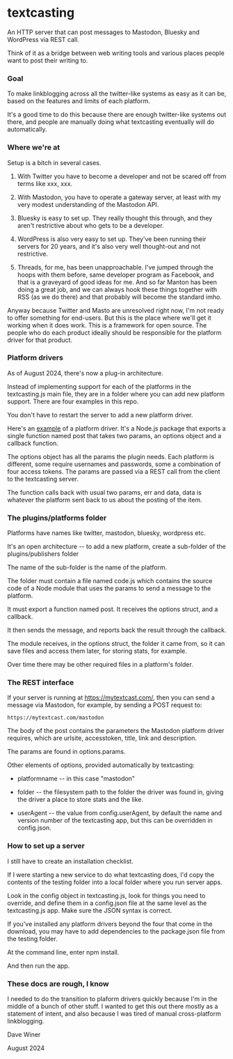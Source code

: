 # textcasting

An HTTP server that can post messages to Mastodon, Bluesky and WordPress via REST call. 

Think of it as a bridge between web writing tools and various places people want to post their writing to.

### Goal

To make linkblogging across all the twitter-like systems as easy as it can be, based on the features and limits of each platform.

It's a good time to do this because there are enough twitter-like systems out there, and people are manually doing what textcasting eventually will do automatically.

### Where we're at

Setup is a bitch in several cases.

1. With Twitter you have to become a developer and not be scared off from terms like xxx, xxx.

2. With Mastodon, you have to operate a gateway server, at least with my very modest understanding of the Mastodon API.

3. Bluesky is easy to set up. They really thought this through, and they aren't restrictive about who gets to be a developer.

4. WordPress is also very easy to set up. They've been running their servers for 20 years, and it's also very well thought-out and not restrictive. 

5. Threads, for me, has been unapproachable. I've jumped through the hoops with them before, same developer program as Facebook, and that is a graveyard of good ideas for me. And so far Manton has been doing a great job, and we can always hook these things together with RSS (as we do there) and that probably will become the standard imho. 

Anyway because Twitter and Masto are unresolved right now, I'm not ready to offer something for end-users. But this is the place where we'll get it working when it does work. This is a framework for open source. The people who do each product ideally should be responsible for the platform driver for that product. 

### Platform drivers

As of August 2024, there's now a plug-in architecture. 

Instead of implementing support for each of the platforms in the textcasting.js main file, they are in a folder where you can add new platform support. There are four examples in this repo.

You don't have to restart the server to add a new platform driver. 

Here's an <a href="https://github.com/scripting/textcasting/blob/main/plugins/platforms/mastodon/code.js">example</a> of a platform driver. It's a Node.js package that exports a single function named post that takes two params, an options object and a callback function.

The options object has all the params the plugin needs. Each platform is different, some require usernames and passwords, some a combination of four access tokens. The params  are passed via a REST call from the client to the textcasting server. 

The function calls back with usual two params, err and data, data is whatever the platform sent back to us about the posting of the item. 

### The plugins/platforms folder

Platforms have names like twitter, mastodon, bluesky, wordpress etc. 

It's an open architecture -- to add a new platform, create a sub-folder of the plugins/publishers folder

The name of the sub-folder is the name of the platform.

The folder must contain a file named code.js which contains the source code of a Node module that uses the params to send a message to the platform. 

It must export a function named post. It receives the options struct, and a callback. 

It then sends the message, and reports back the result through the callback.

The module receives, in the options struct, the folder it came from, so it can save files and access them later, for storing stats, for example. 

Over time there may be other required files in a platform's folder. 

### The REST interface

If your server is running at https://mytextcast.com/, then you can send a message via Mastodon, for example, by sending a POST request to:

`https://mytextcast.com/mastodon`

The body of the post contains the parameters the Mastodon platform driver requires, which are urlsite, accesstoken, title, link and description.

The params are found in options.params. 

Other elements of options, provided automatically by textcasting: 

* platformname -- in this case "mastodon"

* folder -- the filesystem path to the folder the driver was found in, giving the driver a place to store stats and the like.

* userAgent -- the value from config.userAgent, by default the name and version number of the textcasting app, but this can be overridden in config.json.

### How to set up a server

I still have to create an installation checklist.

 If I were starting a new service to do what textcasting does, I'd copy the contents of the testing folder into a local folder where you run server apps. 

Look in the config object in textcasting.js, look for things you need to override, and define them in a config.json file at the same level as the textcasting.js app. Make sure the JSON syntax is correct. 

If you've installed any platform drivers beyond the four that come in the download, you may have to add dependencies to the package.json file from the testing folder.

At the command line, enter npm install. 

And then run the app. 

### These docs are rough, I know

I needed to do the transition to plaform drivers quickly because I'm in the middle of a bunch of other stuff. I wanted to get this out there mostly as a statement of intent, and also because I was tired of manual cross-platform linkblogging. 

Dave Winer

August 2024

